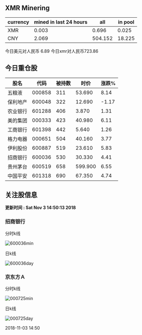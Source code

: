 ## XMR Minering

|currency|mined in last 24 hours|all|in pool|
|---|---|---|---|
|XMR|0.003|0.696|0.025|
|CNY|2.069|504.152|18.225|

今日美元对人民币 6.89	今日xmr对人民币723.86


## 今日重仓股 

|股名|代码|被持数|时价|涨跌%|
|---|---|---|---|---|
|五粮液|000858|311|53.690|8.14|
|保利地产|600048|322|12.690|-1.17|
|农业银行|601288|406|3.870|1.31|
|美的集团|000333|423|40.980|6.11|
|工商银行|601398|442|5.640|1.26|
|格力电器|000651|504|40.160|3.77|
|伊利股份|600887|519|23.610|5.83|
|招商银行|600036|530|30.330|4.41|
|贵州茅台|600519|658|599.900|6.55|
|中国平安|601318|690|67.350|4.74|

## 关注股信息
**更新时间 : Sat Nov  3 14:50:13 2018**
### 招商银行 
分时k线

![600036min](http://image.sinajs.cn/newchart/min/n/sh600036.gif)

日k线

![600036day](http://image.sinajs.cn/newchart/daily/n/sh600036.gif)

### 京东方Ａ 
分时k线

![000725min](http://image.sinajs.cn/newchart/min/n/sz000725.gif)

日k线

![000725day](http://image.sinajs.cn/newchart/daily/n/sz000725.gif)

2018-11-03 14:50